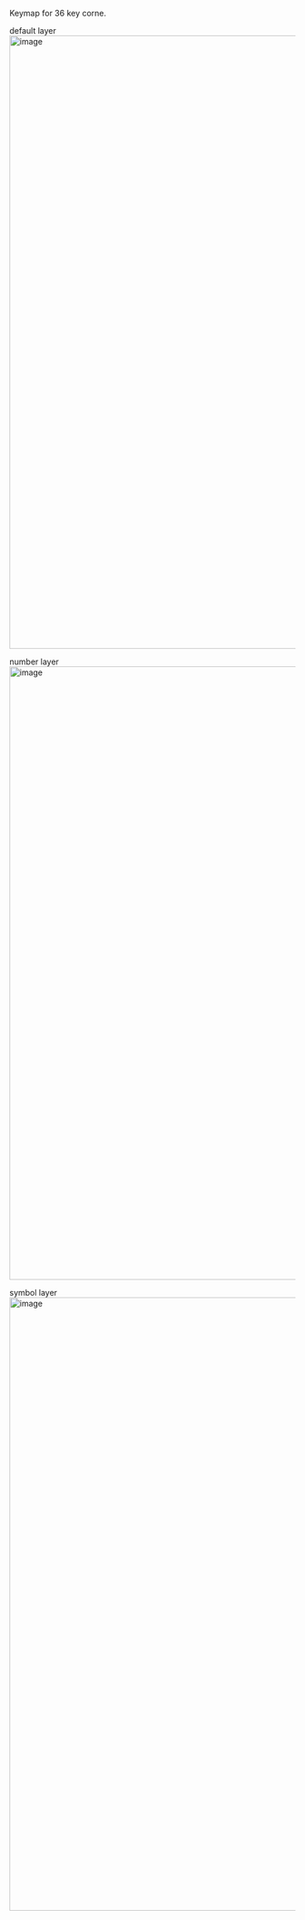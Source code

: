 Keymap for 36 key corne.

default layer
<img width="1080" alt="image" src="https://github.com/tommywhitney/zmk-config-corne/assets/46704616/bdd59a88-c5b1-430a-b237-9ad84288ca48">

number layer
<img width="1080" alt="image" src="https://github.com/tommywhitney/zmk-config-corne/assets/46704616/3a556fcc-f1a8-476f-9539-beac1774e398">

symbol layer
<img width="1080" alt="image" src="https://github.com/tommywhitney/zmk-config-corne/assets/46704616/5597009e-05eb-434a-be0a-dbb0a73a5d84">
